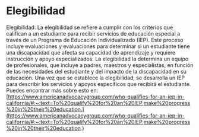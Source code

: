 # Elegibilidad
Elegibilidad: La elegibilidad se refiere a cumplir con los criterios que califican a un estudiante para recibir servicios de educación especial a través de un Programa de Educación Individualizado (IEP). Este proceso incluye evaluaciones y evaluaciones para determinar si un estudiante tiene una discapacidad que afecta su capacidad de aprendizaje y requiere instrucción y apoyo especializados. La elegibilidad la determina un equipo de profesionales, que incluye a padres, maestros y especialistas, en función de las necesidades del estudiante y del impacto de la discapacidad en su educación. Una vez que se establece la elegibilidad, se desarrolla un IEP para describir los servicios y apoyos específicos que recibirá el estudiante.
Puedes encontrar más sobre esto en: [https://www.americanadvocacygroup.com/who-qualifies-for-an-iep-in-california/#:~:text=To%20qualify%20for%20an%20IEP,make%20progress%20in%20their%20education.](https://www.americanadvocacygroup.com/who-qualifies-for-an-iep-in-california/#:~:text=To%20qualify%20for%20an%20IEP,make%20progress%20in%20their%20education.)